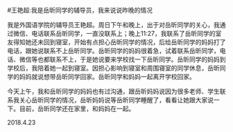#王艳超:我是岳昕同学的辅导员，我来说说昨晚的情况

我是外国语学院的辅导员王艳超。周日下午和晚上，出于对岳昕同学的关心，我通过微信、电话联系岳昕同学，一直没联系上；晚上11:27，我联系了岳昕同学的室友得知她还未回到寝室，开始有点担心岳昕同学的情况，后给岳昕同学的妈妈打了电话，跟她说联系不上岳昕同学。岳昕同学的妈妈很着急，试着联系岳昕同学，电话、微信等也都联系不上，于是她说要来学校找一下岳昕同学。岳昕同学的妈妈到学校后，我陪着她一起到寝室。因担心影响到寝室和周围寝室的同学休息，岳昕同学的妈妈就说想带岳昕同学回家。岳昕同学和妈妈一起离开学校回家。



今天上午，我和岳昕同学的妈妈也有过沟通，跟岳昕妈妈说因为很多老师、学生联系我关心岳昕同学的情况，岳昕妈妈说等岳昕同学睡醒了，看看让她跟大家说一下。目前，岳昕同学还在家里，和妈妈在一起。



2018.4.23

